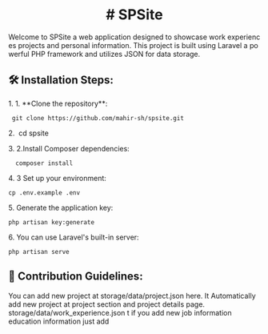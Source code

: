 <h1 align="center" id="title">#&nbsp;SPSite</h1>

<p id="description">Welcome&nbsp;to&nbsp;SPSite&nbsp;a&nbsp;web&nbsp;application&nbsp;designed&nbsp;to&nbsp;showcase&nbsp;work&nbsp;experiences&nbsp;projects&nbsp;and&nbsp;personal&nbsp;information.&nbsp;This&nbsp;project&nbsp;is&nbsp;built&nbsp;using&nbsp;Laravel&nbsp;a&nbsp;powerful&nbsp;PHP&nbsp;framework&nbsp;and&nbsp;utilizes&nbsp;JSON&nbsp;for&nbsp;data&nbsp;storage.</p>

<h2>🛠️ Installation Steps:</h2>

<p>1. 1.&nbsp;**Clone&nbsp;the&nbsp;repository**:</p>

```
 git clone https://github.com/mahir-sh/spsite.git  
```

<p>2. &nbsp;cd&nbsp;spsite</p>

<p>3. 2.Install&nbsp;Composer&nbsp;dependencies:</p>

```
  composer install
```

<p>4. 3&nbsp;Set&nbsp;up&nbsp;your&nbsp;environment:</p>

```
cp .env.example .env
```

<p>5. Generate&nbsp;the&nbsp;application&nbsp;key:</p>

```
php artisan key:generate
```

<p>6. You&nbsp;can&nbsp;use&nbsp;Laravel's&nbsp;built-in&nbsp;server:</p>

```
php artisan serve
```

<h2>🍰 Contribution Guidelines:</h2>

You can add new project at storage/data/project.json here. It Automatically add new project at project section and project details page. storage/data/work\_experience.json t if you add new job information education information just add

